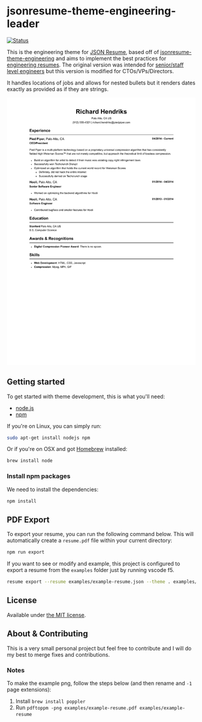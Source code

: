 # jsonresume-theme-engineering-leader

[![Status](https://badge.fury.io/js/jsonresume-theme-engineering-leader.svg)](https://www.npmjs.org/package/jsonresume-theme-engineering-leader)

This is the engineering theme for [JSON Resume](http://jsonresume.org/), based off of [jsonresume-theme-engineering](https://github.com/skoenig/jsonresume-theme-engineering) and aims to implement the best practices for [engineering resumes](https://www.reddit.com/r/EngineeringResumes/wiki/index/). The original version was intended for [senior/staff level engineers](https://www.reddit.com/r/EngineeringResumes/wiki/index/#wiki_senior_engineers_and_above_.2810.2B_yoe.29) but this version is modified for CTOs/VPs/Directors.

It handles locations of jobs and allows for nested bullets but it renders dates exactly as provided as if they are strings.

<p align="center">
  <kbd>
    <img src="https://github.com/sjw7444/jsonresume-theme-engineering-leader/blob/main/examples/example-resume.png?raw=true" alt="Richard Hendriks Resume"/>
  </kbd>
</p>

## Getting started

To get started with theme development, this is what you'll need:

- [node.js](http://howtonode.org/how-to-install-nodejs)
- [npm](http://howtonode.org/introduction-to-npm)

If you're on Linux, you can simply run:

```bash
sudo apt-get install nodejs npm
```

Or if you're on OSX and got [Homebrew](http://brew.sh/) installed:

```bash
brew install node
```

### Install npm packages

We need to install the dependencies:

```bash
npm install
```

## PDF Export

To export your resume, you can run the following command below. This will automatically create a `resume.pdf` file within your current directory:

```bash
npm run export
```

If you want to see or modify and example, this project is configured to export a resume from the `examples` folder just by running vscode f5.

```bash
resume export --resume examples/example-resume.json --theme . examples/example-resume.html
```

## License

Available under [the MIT license](http://mths.be/mit).

## About & Contributing

This is a very small personal project but feel free to contribute and I will do my best to merge fixes and contributions.

### Notes

To make the example png, follow the steps below (and then rename and `-1` page extensions):

1. Install `brew install poppler`
2. Run `pdftoppm -png examples/example-resume.pdf examples/example-resume`
